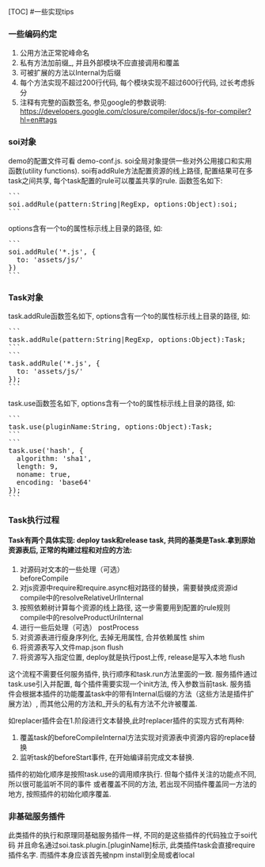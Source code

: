 [TOC]
#一些实现tips
### 一些编码约定
1. 公用方法正常驼峰命名
2. 私有方法加前缀_, 并且外部模块不应直接调用和覆盖
3. 可被扩展的方法以Internal为后缀
4. 每个方法实现不超过200行代码, 每个模块实现不超过600行代码, 过长考虑拆分
5. 注释有完整的函数签名, 参见google的参数说明:
   https://developers.google.com/closure/compiler/docs/js-for-compiler?hl=en#tags

### soi对象
demo的配置文件可看 demo-conf.js. soi全局对象提供一些对外公用接口和实用函数(utility functions).
soi有addRule方法配置资源的线上路径, 配置结果可在多task之间共享, 每个task配置的rule可以覆盖共享的rule.
函数签名如下:
<pre>
```
soi.addRule(pattern:String|RegExp, options:Object):soi;
```
</pre>
options含有一个to的属性标示线上目录的路径, 如:
<pre>
```
soi.addRule('*.js', {
  to: 'assets/js/'
})
```
</pre>
### Task对象
task.addRule函数签名如下, options含有一个to的属性标示线上目录的路径, 如:
<pre>
```
task.addRule(pattern:String|RegExp, options:Object):Task;
```
```
task.addRule('*.js', {
  to: 'assets/js/'
});
```
</pre>

task.use函数签名如下, options含有一个to的属性标示线上目录的路径, 如:
<pre>
```
task.use(pluginName:String, options:Object):Task;
```
```
task.use('hash', {
  algorithm: 'sha1',
  length: 9,
  noname: true,
  encoding: 'base64'
});
```
</pre>

### Task执行过程
#### Task有两个具体实现: deploy task和release task, 共同的基类是Task.拿到原始资源表后, 正常的构建过程和对应的方法:
1. 对源码对文本的一些处理（可选）  
   beforeCompile
2. 对js资源中require和require.async相对路径的替换，需要替换成资源id  
   compile中的resolveRelativeUrlInternal
3. 按照依赖树计算每个资源的线上路径, 这一步需要用到配置的rule规则
   compile中的resolveProductUriInternal
4. 进行一些后处理（可选）
   postProcess
5. 对资源表进行瘦身序列化, 去掉无用属性, 合并依赖属性
   shim
6. 将资源表写入文件map.json
   flush
7. 将资源写入指定位置, deploy就是执行post上传, release是写入本地
   flush
   
这个流程不需要任何服务插件, 执行顺序和task.run方法里面的一致.
服务插件通过task.use引入并配置, 每个插件需要实现一个init方法, 传入参数当前task.
服务插件会根据本插件的功能覆盖task中的带有Internal后缀的方法（这些方法是插件扩展方法）,
而其他公用的方法和_开头的私有方法不允许被覆盖.

如replacer插件会在1.阶段进行文本替换,此时replacer插件的实现方式有两种:
1. 覆盖task的beforeCompileInternal方法实现对资源表中资源内容的replace替换
2. 监听task的beforeStart事件, 在开始编译前完成文本替换.

插件的初始化顺序是按照task.use的调用顺序执行. 但每个插件关注的功能点不同, 所以很可能监听不同的事件
或者覆盖不同的方法, 若出现不同插件覆盖同一方法的地方, 按照插件的初始化顺序覆盖.


### 非基础服务插件
此类插件的执行和原理同基础服务插件一样, 不同的是这些插件的代码独立于soi代码
并且命名通过soi.task.plugin.[pluginName]标示, 此类插件task会直接require插件名字.
而插件本身应该首先被npm install到全局或者local
